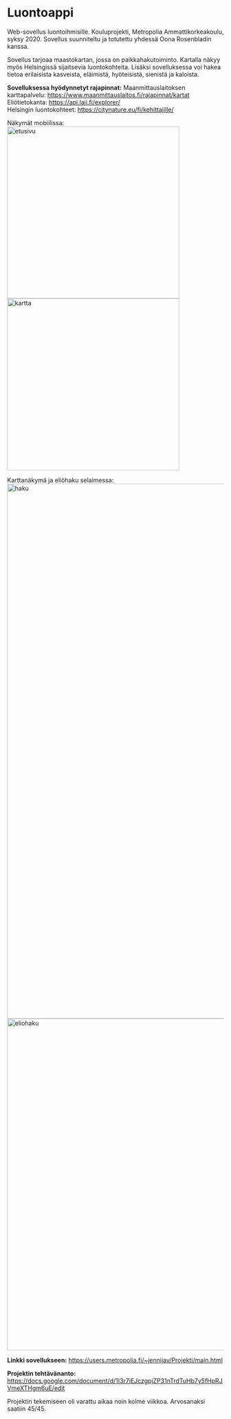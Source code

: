 # Luontoappi
Web-sovellus luontoihmisille.
Kouluprojekti, Metropolia Ammattikorkeakoulu, syksy 2020.
Sovellus suunniteltu ja totutettu yhdessä Oona Rosenbladin kanssa.

Sovellus tarjoaa maastokartan, jossa on paikkahakutoiminto. Kartalla näkyy myös Helsingissä sijaitsevia luontokohteita. Lisäksi sovelluksessa voi hakea tietoa erilaisista kasveista, eläimistä, hyöteisistä, sienistä ja kaloista.

<b>Sovelluksessa hyödynnetyt rajapinnat:</b>
Maanmittauslaitoksen karttapalvelu: https://www.maanmittauslaitos.fi/rajapinnat/kartat<br>
Eliötietokanta: https://api.laji.fi/explorer/<br>
Helsingin luontokohteet: https://citynature.eu/fi/kehittajille/<br>

Näkymät mobiilissa:
<img width="400" alt="etusivu" src="https://user-images.githubusercontent.com/54348859/148750837-37a7f14b-a966-4ff4-a798-c563bcbc4542.jpg">
<img width="400" alt="kartta" src="https://user-images.githubusercontent.com/54348859/148750853-8a2533f3-98f4-4f89-a685-903317b26c0b.jpg">

Karttanäkymä ja eliöhaku selaimessa:
<img width="1244" alt="haku" src="https://user-images.githubusercontent.com/54348859/148750680-b0174313-a493-4e48-94b3-eb3247fd015d.png">
<img width="772" alt="eliohaku" src="https://user-images.githubusercontent.com/54348859/148750713-dfddd4e9-5da1-4a8f-9adb-5153a2b59d4d.png">

<b>Linkki sovellukseen:</b>
https://users.metropolia.fi/~jennijav/Projekti/main.html

<b>Projektin tehtävänanto:</b>
https://docs.google.com/document/d/1I3r7iEJczgpjZP31nTrdTuHb7y5fHpRJVmeXTHgm6uE/edit

Projektin tekemiseen oli varattu aikaa noin kolme viikkoa. Arvosanaksi saatiin 45/45.

